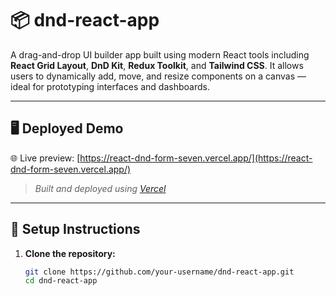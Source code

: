 # 📦 dnd-react-app

A drag-and-drop UI builder app built using modern React tools including **React Grid Layout**, **DnD Kit**, **Redux Toolkit**, and **Tailwind CSS**. It allows users to dynamically add, move, and resize components on a canvas — ideal for prototyping interfaces and dashboards.

---

## 🖥️ Deployed Demo

🌐 Live preview: [https://react-dnd-form-seven.vercel.app/](https://react-dnd-form-seven.vercel.app/)

> _Built and deployed using [Vercel](https://vercel.com/)_

---

## 🚀 Setup Instructions

1. **Clone the repository:**

   ```bash
   git clone https://github.com/your-username/dnd-react-app.git
   cd dnd-react-app
   ```

